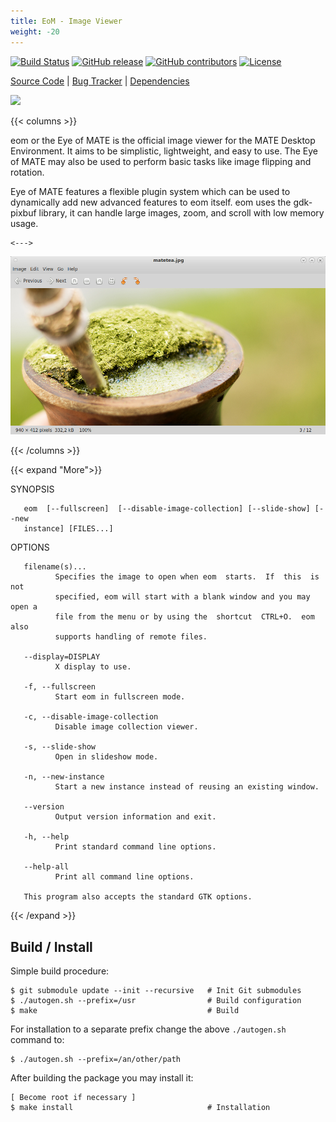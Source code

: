 ```yaml
---
title: EoM - Image Viewer
weight: -20
---
```


<span class="badge-placeholder">[![Build Status](https://travis-ci.org/mate-desktop/eom.svg?branch=master)](https://travis-ci.org/github/mate-desktop/mate-desktop)</span>
<span class="badge-placeholder">[![GitHub release](https://img.shields.io/github/v/release/mate-desktop/eom)](https://github.com/mate-desktop/mate-desktop/releases/latest)</span>
<span class="badge-placeholder">[![GitHub contributors](https://img.shields.io/github/contributors/mate-desktop/eom)](https://github.com/mate-desktop/eom/graphs/contributors)</span>
<span class="badge-placeholder">[![License](https://img.shields.io/github/license/mate-desktop/eom)](https://github.com/mate-desktop/eom/blob/main/LICENSE)</span>

[Source Code](https://github.com/mate-desktop/eom) | [Bug Tracker](https://github.com/mate-desktop/eom/issues) | [Dependencies](https://github.com/mate-desktop/eom/blob/master/.build.yml)

![](https://raw.githubusercontent.com/mate-desktop/eom/master/data/icons/scalable/apps/eom.svg)

{{< columns >}}

eom or the Eye of MATE is the official image viewer for the MATE  Desktop  Environment. It  aims  to be simplistic, lightweight, and easy to use. The Eye of MATE may also be used to perform basic tasks like image flipping and rotation.

Eye  of MATE features a flexible plugin system which can be used to dynamically add new advanced features to eom itself. eom  uses  the  gdk-pixbuf  library,  it can handle large images, zoom, and scroll with low memory usage.

    <--->

![](/img/applications/eom-window.png)

{{< /columns >}}

{{< expand "More">}}

SYNOPSIS

       eom  [--fullscreen]  [--disable-image-collection] [--slide-show] [--new
       instance] [FILES...]


OPTIONS

       filename(s)...
              Specifies the image to open when eom  starts.  If  this  is  not
              specified, eom will start with a blank window and you may open a
              file from the menu or by using the  shortcut  CTRL+O.  eom  also
              supports handling of remote files.

       --display=DISPLAY
              X display to use.

       -f, --fullscreen
              Start eom in fullscreen mode.

       -c, --disable-image-collection
              Disable image collection viewer.

       -s, --slide-show
              Open in slideshow mode.

       -n, --new-instance
              Start a new instance instead of reusing an existing window.

       --version
              Output version information and exit.

       -h, --help
              Print standard command line options.

       --help-all
              Print all command line options.

       This program also accepts the standard GTK options.
{{< /expand >}}

## Build / Install

Simple build procedure:

```
$ git submodule update --init --recursive   # Init Git submodules
$ ./autogen.sh --prefix=/usr                # Build configuration
$ make                                      # Build
```
For installation to a separate prefix change the above `./autogen.sh` command to:

```
$ ./autogen.sh --prefix=/an/other/path
```

After building the package you may install it:

```
[ Become root if necessary ]
$ make install                              # Installation
```

